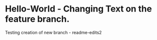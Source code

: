 # Hello-World - Changing Text on the feature branch.
Testing creation of new branch - readme-edits2
